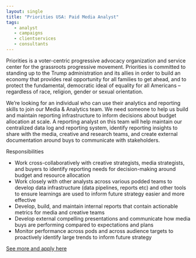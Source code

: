 ```yaml
---
layout: single
title: "Priorities USA: Paid Media Analyst"
tags:
   - analyst
   - campaigns
   - clientservices
   - consultants
---
```


Priorities is a voter-centric progressive advocacy organization and service center for the grassroots progressive movement. Priorities is committed to standing up to the Trump administration and its allies in order to build an economy that provides real opportunity for all families to get ahead, and to protect the fundamental, democratic ideal of equality for all Americans – regardless of race, religion, gender or sexual orientation.

We’re looking for an individual who can use their analytics and reporting skills to join our Media & Analytics team. We need someone to help us build and maintain reporting infrastructure to inform  decisions about budget allocation at scale. A reporting analyst on this team will help maintain our centralized data log and reporting system, identify reporting insights to share with the media, creative and research teams, and create external documentation around buys to communicate  with stakeholders.

Responsibilities
* Work cross-collaboratively with creative strategists, media strategists, and buyers to identify reporting needs for decision-making around budget and resource allocation
* Work closely with other analysts across various podded teams to develop data infrastructure (data pipelines, reports etc) and other tools to ensure learnings are used to inform future strategy easier and more effective
* Develop, build, and maintain internal reports that contain actionable metrics for media and creative teams
* Develop external compelling presentations and communicate  how media buys are performing compared to expectations and plans
* Monitor performance across pods and across audience targets to proactively identify large trends to inform future strategy

[See more and apply here](https://jobs.lever.co/priorities/5f0d0160-a1f7-46a0-8c3b-19f885088136)
